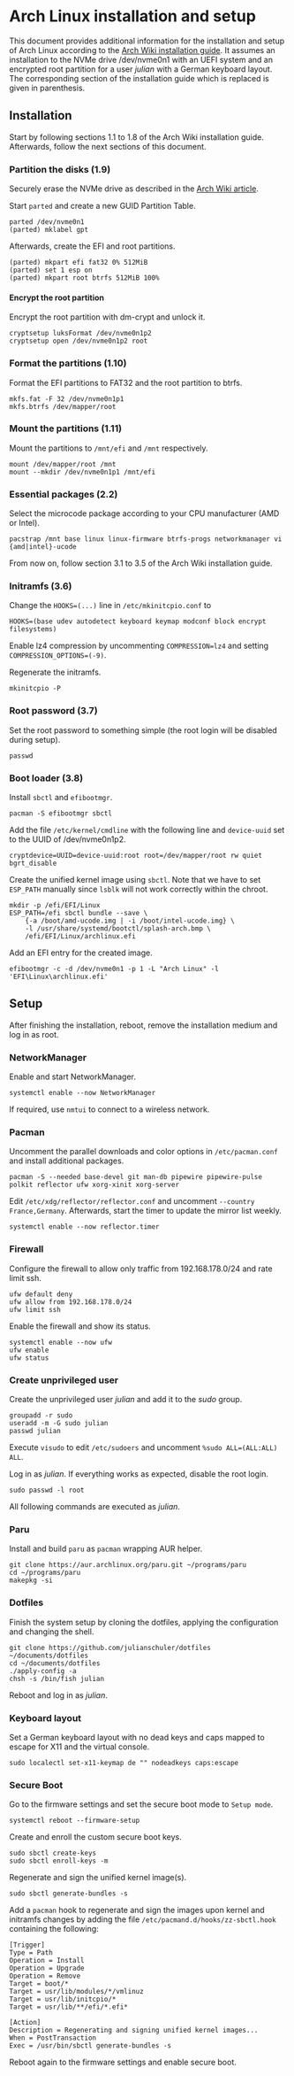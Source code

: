 # Arch Linux installation and setup

This document provides additional information for the installation and setup of Arch Linux according to the [Arch Wiki installation guide](https://wiki.archlinux.org/title/Installation_guide).
It assumes an installation to the NVMe drive /dev/nvme0n1 with an UEFI system and an encrypted root partition for a user _julian_ with a German keyboard layout.
The corresponding section of the installation guide which is replaced is given in parenthesis.

## Installation

Start by following sections 1.1 to 1.8 of the Arch Wiki installation guide. Afterwards, follow the next sections of this document.

### Partition the disks (1.9)

Securely erase the NVMe drive as described in the [Arch Wiki article](https://wiki.archlinux.org/title/Solid_state_drive/Memory_cell_clearing#NVMe_drive).

Start `parted` and create a new GUID Partition Table.

```
parted /dev/nvme0n1
(parted) mklabel gpt
```

Afterwards, create the EFI and root partitions.

```
(parted) mkpart efi fat32 0% 512MiB
(parted) set 1 esp on
(parted) mkpart root btrfs 512MiB 100%
```

#### Encrypt the root partition

Encrypt the root partition with dm-crypt and unlock it.

```
cryptsetup luksFormat /dev/nvme0n1p2
cryptsetup open /dev/nvme0n1p2 root
```

### Format the partitions (1.10)

Format the EFI partitions to FAT32 and the root partition to btrfs.

```
mkfs.fat -F 32 /dev/nvme0n1p1
mkfs.btrfs /dev/mapper/root
```

### Mount the partitions (1.11)

Mount the partitions to `/mnt/efi` and `/mnt` respectively.

```
mount /dev/mapper/root /mnt
mount --mkdir /dev/nvme0n1p1 /mnt/efi
```

### Essential packages (2.2)

Select the microcode package according to your CPU manufacturer (AMD or Intel).

```
pacstrap /mnt base linux linux-firmware btrfs-progs networkmanager vi {amd|intel}-ucode
```

From now on, follow section 3.1 to 3.5 of the Arch Wiki installation guide.

### Initramfs (3.6)

Change the `HOOKS=(...)` line in `/etc/mkinitcpio.conf` to

```
HOOKS=(base udev autodetect keyboard keymap modconf block encrypt filesystems)
```

Enable lz4 compression by uncommenting `COMPRESSION=lz4` and setting `COMPRESSION_OPTIONS=(-9)`.

Regenerate the initramfs.

```
mkinitcpio -P
```

### Root password (3.7)

Set the root password to something simple (the root login will be disabled during setup).

```
passwd
```

### Boot loader (3.8)

Install `sbctl` and `efibootmgr`.

```
pacman -S efibootmgr sbctl
```

Add the file `/etc/kernel/cmdline` with the following line and `device-uuid` set to the UUID of /dev/nvme0n1p2.

```
cryptdevice=UUID=device-uuid:root root=/dev/mapper/root rw quiet bgrt_disable
```

Create the unified kernel image using `sbctl`. Note that we have to set `ESP_PATH` manually since `lsblk` will not work correctly within the chroot.

```
mkdir -p /efi/EFI/Linux
ESP_PATH=/efi sbctl bundle --save \
    {-a /boot/amd-ucode.img | -i /boot/intel-ucode.img} \
    -l /usr/share/systemd/bootctl/splash-arch.bmp \
    /efi/EFI/Linux/archlinux.efi
```

Add an EFI entry for the created image.

```
efibootmgr -c -d /dev/nvme0n1 -p 1 -L "Arch Linux" -l 'EFI\Linux\archlinux.efi'
```

## Setup

After finishing the installation, reboot, remove the installation medium and log in as root.

### NetworkManager

Enable and start NetworkManager.

```
systemctl enable --now NetworkManager
```

If required, use `nmtui` to connect to a wireless network.

### Pacman

Uncomment the parallel downloads and color options in `/etc/pacman.conf` and install additional packages.

```
pacman -S --needed base-devel git man-db pipewire pipewire-pulse polkit reflector ufw xorg-xinit xorg-server
```

Edit `/etc/xdg/reflector/reflector.conf` and uncomment `--country France,Germany`. Afterwards, start the timer to update the mirror list weekly.

```
systemctl enable --now reflector.timer
```

### Firewall

Configure the firewall to allow only traffic from 192.168.178.0/24 and rate limit ssh.

```
ufw default deny
ufw allow from 192.168.178.0/24
ufw limit ssh
```

Enable the firewall and show its status.

```
systemctl enable --now ufw
ufw enable
ufw status
```

### Create unprivileged user

Create the unprivileged user _julian_ and add it to the _sudo_ group.

```
groupadd -r sudo
useradd -m -G sudo julian
passwd julian
```

Execute `visudo` to edit `/etc/sudoers` and uncomment `%sudo ALL=(ALL:ALL) ALL`.

Log in as _julian_. If everything works as expected, disable the root login.

```
sudo passwd -l root
```

All following commands are executed as _julian_.

### Paru

Install and build `paru` as `pacman` wrapping AUR helper.

```
git clone https://aur.archlinux.org/paru.git ~/programs/paru
cd ~/programs/paru
makepkg -si
```

### Dotfiles

Finish the system setup by cloning the dotfiles, applying the configuration and changing the shell.

```
git clone https://github.com/julianschuler/dotfiles ~/documents/dotfiles
cd ~/documents/dotfiles
./apply-config -a
chsh -s /bin/fish julian
```

Reboot and log in as _julian_.

### Keyboard layout

Set a German keyboard layout with no dead keys and caps mapped to escape for X11 and the virtual console.

```
sudo localectl set-x11-keymap de "" nodeadkeys caps:escape
```

### Secure Boot

Go to the firmware settings and set the secure boot mode to `Setup mode`.

```
systemctl reboot --firmware-setup
```

Create and enroll the custom secure boot keys.

```
sudo sbctl create-keys
sudo sbctl enroll-keys -m
```

Regenerate and sign the unified kernel image(s).

```
sudo sbctl generate-bundles -s
```

Add a `pacman` hook to regenerate and sign the images upon kernel and initramfs changes by adding the file `/etc/pacmand.d/hooks/zz-sbctl.hook` containing the following:

```
[Trigger]
Type = Path
Operation = Install
Operation = Upgrade
Operation = Remove
Target = boot/*
Target = usr/lib/modules/*/vmlinuz
Target = usr/lib/initcpio/*
Target = usr/lib/**/efi/*.efi*

[Action]
Description = Regenerating and signing unified kernel images...
When = PostTransaction
Exec = /usr/bin/sbctl generate-bundles -s
```

Reboot again to the firmware settings and enable secure boot.
